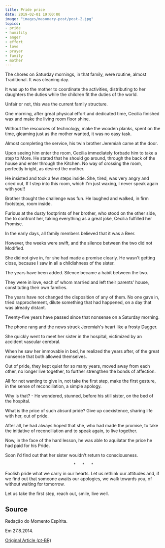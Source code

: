 ```yaml
---
title: Pride price
date: 2019-02-01 19:00:00
image: "images/masonary-post/post-2.jpg"
topics: 
- pride
- humility
- anger
- effort
- love
- prayer
- family
- mother
---
```


The chores on Saturday mornings, in that family, were routine, almost
Traditional. It was cleaning day.

It was up to the mother to coordinate the activities, distributing to her daughters the duties
while the children fit the duties of the world.

Unfair or not, this was the current family structure.

One morning, after great physical effort and dedicated time, Cecilia finished
wax and make the living room floor shine.

Without the resources of technology, make the wooden planks, spent on the
time, gleaming just as the mother wanted, it was no easy task.

Almost completing the service, his twin brother Jeremiah came at the door.

Upon seeing him enter the room, Cecilia immediately forbade him to take a step to
More. He stated that he should go around, through the back of the house and enter through the
Kitchen. No way of crossing the room, perfectly bright, as
desired the mother.

He insisted and took a few steps inside. She, tired, was very angry
and cried out, If I step into this room, which I'm just waxing, I never speak again
with you!!

Brother thought the challenge was fun. He laughed and walked, in firm footsteps, room inside.

Furious at the dusty footprints of her brother, who stood on the other side, the
to confront her, taking everything as a great joke, Cecilia fulfilled her
Promise.

In the early days, all family members believed that it was a
Beer.

However, the weeks were swift, and the silence between the two did not
Modified.

She did not give in, for she had made a promise clearly. He wasn't getting close,
because I saw in all a childishness of the sister.

The years have been added. Silence became a habit between the two.

They were in love, each of whom married and left their parents' house, constituting
their own families.

The years have not changed the disposition of any of them. No one gave in, tried
rapprochement, dilute something that had happened, on a day that was already distant.

Twenty-five years have passed since that nonsense on a Saturday morning.

The phone rang and the news struck Jeremiah's heart like a frosty
Dagger.

She quickly went to meet her sister in the hospital, victimized by an accident
vascular cerebral.

When he saw her immovable in bed, he realized the years after, of the great nonsense that
both allowed themselves.

Out of pride, they kept quiet for so many years, moved away from each other,
no longer live together, to further strengthen the bonds of affection.

All for not wanting to give in, not take the first step, make the first gesture, in the
sense of reconciliation, a simple apology.

Why is that? - He wondered, stunned, before his still sister, on the bed of the
hospital.

What is the price of such absurd pride? Give up coexistence, sharing
life with her, out of pride.

After all, he had always hoped that she, who had made the promise, to take the
initiative of reconciliation and to speak again, to live together.

Now, in the face of the hard lesson, he was able to aquilatar the price he had paid for his
Pride.

Soon i'd find out that her sister wouldn't return to consciousness.

                                   *   *   *

Foolish pride what we carry in our hearts. Let us rethink our attitudes and, if
we find out that someone awaits our apologies, we walk towards you, of
without waiting for tomorrow.

Let us take the first step, reach out, smile, live well.


## Source
Redação do Momento Espírita.

Em 27.8.2014.

[Original Article (pt-BR)](http://momento.com.br/pt/ler_texto.php?id=4227)
